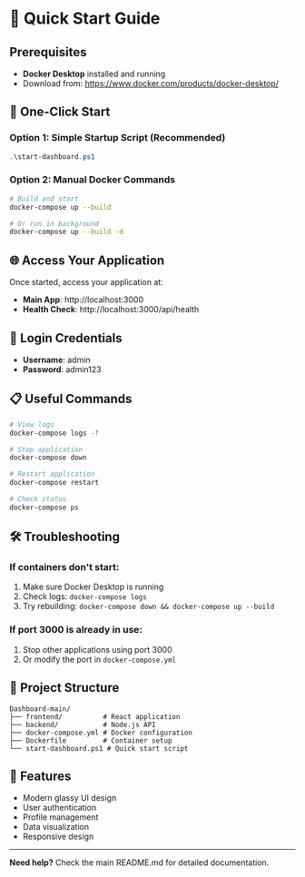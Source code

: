 
# 🚀 Quick Start Guide

## Prerequisites
- **Docker Desktop** installed and running
- Download from: https://www.docker.com/products/docker-desktop/

## 🎯 One-Click Start

### Option 1: Simple Startup Script (Recommended)
```powershell
.\start-dashboard.ps1
```

### Option 2: Manual Docker Commands
```bash
# Build and start
docker-compose up --build

# Or run in background
docker-compose up --build -d
```

## 🌐 Access Your Application

Once started, access your application at:
- **Main App**: http://localhost:3000
- **Health Check**: http://localhost:3000/api/health

## 🔐 Login Credentials
- **Username**: admin
- **Password**: admin123

## 📋 Useful Commands

```bash
# View logs
docker-compose logs -f

# Stop application
docker-compose down

# Restart application
docker-compose restart

# Check status
docker-compose ps
```

## 🛠️ Troubleshooting

### If containers don't start:
1. Make sure Docker Desktop is running
2. Check logs: `docker-compose logs`
3. Try rebuilding: `docker-compose down && docker-compose up --build`

### If port 3000 is already in use:
1. Stop other applications using port 3000
2. Or modify the port in `docker-compose.yml`

## 📁 Project Structure
```
Dashboard-main/
├── frontend/          # React application
├── backend/           # Node.js API
├── docker-compose.yml # Docker configuration
├── Dockerfile         # Container setup
└── start-dashboard.ps1 # Quick start script
```

## 🎨 Features
- Modern glassy UI design
- User authentication
- Profile management
- Data visualization
- Responsive design

---

**Need help?** Check the main README.md for detailed documentation. 